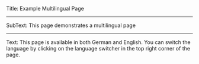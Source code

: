 Title: Example Multilingual Page

----

SubText: This page demonstrates a multilingual page

----

Text:
This page is available in both German and English. You can switch the language by clicking on the language switcher in the top right corner of the page.